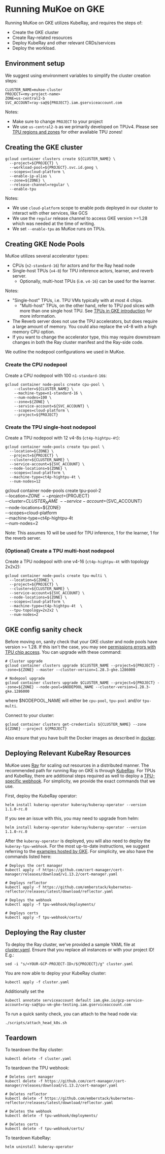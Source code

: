 # Running MuKoe on GKE

Running MuKoe on GKE utilizes KubeRay, and requires the steps of:
- Create the GKE cluster
- Create Ray-related resources
- Deploy KubeRay and other relevant CRDs/services
- Deploy the workload.


## Environment setup
We suggest using environment variables to simplify the cluster creation steps:

```
CLUSTER_NAME=mukoe-cluster
PROJECT=<my-project-name>
ZONE=us-central2-b
SVC_ACCOUNT=ray-sa@${PROJECT}.iam.gserviceaccount.com
```

Notes:
- Make sure to change `PROJECT` to your project
- We use `us-central2-b` as we primarily developed on TPUv4. Please see [TPU regions and zones](https://cloud.google.com/tpu/docs/regions-zones) for other available TPU zones!

## Creating the GKE cluster

```
gcloud container clusters create ${CLUSTER_NAME} \
  --project=${PROJECT} \
  --workload-pool=${PROJECT}.svc.id.goog \
  --scopes=cloud-platform \
  --enable-ip-alias \
  --zone=${ZONE} \
  --release-channel=regular \
  --enable-tpu
```

Notes:
- We use `cloud-platform` scope to enable pods deployed in our cluster to interact with other services, like GCS
- We use the `regular` release channel to access GKE version >=1.28 which was needed at the time of writing.
- We set `--enable-tpu` as MuKoe runs on TPUs.

## Creating GKE Node Pools

MuKoe utilizes several accelerator types:
- CPUs (`n2-standard-16`) for actors and for the Ray head node
- Single-host TPUs (`v4-8`) for TPU inference actors, learner, and reverb server.
    - Optionally, multi-host TPUs (i.e. `v4-16`) can be used for the learner.

Notes:
- "Single-host" TPUs, i.e. TPU VMs typically with at most 4 chips.
    - "Multi-host" TPUs, on the other hand, refer to TPU pod slices with more than one single host TPU. See [TPUs in GKE introduction](https://cloud.google.com/tpu/docs/tpus-in-gke) for more information.
- The Reverb server does not use the TPU accelerators, but does require a large amount of memory. You could also replace the v4-8 with a high memory CPU option.
- If you want to change the accelerator type, this may require downstream changes in both the Ray cluster manifest and the Ray-side code.

We outline the nodepool configurations we used in MuKoe. 

### Create the CPU nodepool

Create a CPU nodepool with 100 `n1-standard-16`s:

```
gcloud container node-pools create cpu-pool \
    --cluster=${CLUSTER_NAME} \
    --machine-type=n1-standard-16 \
    --num-nodes=100 \
    --zone=${ZONE} \
    --service-account=${SVC_ACCOUNT} \
    --scopes=cloud-platform \
    --project=${PROJECT}
```

### Create the TPU single-host nodepool

Create a TPU nodepool with 12 v4-8s (`ct4p-hightpu-4t`):

```
gcloud container node-pools create tpu-pool \
  --location=${ZONE} \
  --project=${PROJECT} \
  --cluster=${CLUSTER_NAME} \
  --service-account=${SVC_ACCOUNT} \
  --node-locations=${ZONE} \
  --scopes=cloud-platform \
  --machine-type=ct4p-hightpu-4t \
  --num-nodes=12
```

gcloud container node-pools create tpu-pool-2 \
  --location=${ZONE} \
  --project=${PROJECT} \
  --cluster=${CLUSTER_NAME} \
  --service-account=${SVC_ACCOUNT} \
  --node-locations=${ZONE} \
  --scopes=cloud-platform \
  --machine-type=ct4p-hightpu-4t \
  --num-nodes=2

Note: This assumes 10 will be used for TPU inference, 1 for the learner, 1 for the reverb server.

### (Optional) Create a TPU multi-host nodepool

Create a TPU nodepool with one v4-16 (`ct4p-hightpu-4t` with topology 2x2x2):

```
gcloud container node-pools create tpu-multi \
  --location=${ZONE} \
  --project=${PROJECT} \
  --cluster=${CLUSTER_NAME} \
  --service-account=${SVC_ACCOUNT} \
  --node-locations=${ZONE} \
  --scopes=cloud-platform \
  --machine-type=ct4p-hightpu-4t  \
  --tpu-topology=2x2x2 \
  --num-nodes=2
```

## GKE config sanity check
Before moving on, sanity check that your GKE cluster and node pools have version >= 1.28. If this isn't the case, you may see [permissions errors with TPU chip access](https://cloud.google.com/kubernetes-engine/docs/troubleshooting/tpus). You can upgrade with these command:
```
# Cluster upgrade
gcloud container clusters upgrade $CLUSTER_NAME --project=${PROJECT} --zone=${ZONE} --master --cluster-version=1.28.3-gke.1286000

# Nodepool upgrade
gcloud container clusters upgrade $CLUSTER_NAME --project=${PROJECT} --zone=${ZONE} --node-pool=$NODEPOOL_NAME --cluster-version=1.28.3-gke.1286000
```

where $NODEPOOL_NAME will either be `cpu-pool`, `tpu-pool` and/or `tpu-multi`.

Connect to your cluster:
```
gcloud container clusters get-credentials ${CLUSTER_NAME} --zone ${ZONE} --project ${PROJECT}
```

Also ensure that you have built the Docker images as described in [docker](../docker).

## Deploying Relevant KubeRay Resources
MuKoe uses [Ray](ray.io) for scaling out resources in a distributed manner. The recommended path for running Ray on GKE is through [KubeRay](https://github.com/ray-project/kuberay). For TPUs and KubeRay, there are additional steps required as well to deploy a [TPU-specific webhook](https://github.com/GoogleCloudPlatform/ai-on-gke/tree/main/applications/ray/kuberay-tpu-webhook). For simplicity, we provide the exact commands that we use.

First, deploy the KubeRay operator:

```
helm install kuberay-operator kuberay/kuberay-operator --version 1.1.0-rc.0
```

If you see an issue with this, you may need to upgrade from helm:

```
helm install kuberay-operator kuberay/kuberay-operator --version 1.1.0-rc.0
```

After the `kuberay-operator` is deployed, you will also need to deploy the `kuberay-tpu-webhook`. For the most up-to-date instructions, we suggest referring to the [examples hosted by GKE](https://github.com/GoogleCloudPlatform/ai-on-gke/tree/main/applications/ray/kuberay-tpu-webhook). For simplicity, we also have the commands listed here:

```
# Deploys the cert manager
kubectl apply -f https://github.com/cert-manager/cert-manager/releases/download/v1.13.2/cert-manager.yaml

# Deploys reflector
kubectl apply -f https://github.com/emberstack/kubernetes-reflector/releases/latest/download/reflector.yaml

# Deploys the webhook
kubectl apply -f tpu-webhook/deployments/

# Deploys certs
kubectl apply -f tpu-webhook/certs/

```

## Deploying the Ray cluster
To deploy the Ray cluster, we've provided a sample YAML file at [cluster.yaml](cluster.yaml). Ensure that you replace all instances or <YOUR-GCP-PROJECT-ID> with your project ID! E.g.:

```
sed -i "s/<YOUR-GCP-PROJECT-ID>/${PROJECT}/g" cluster.yaml
```

You are now able to deploy your KubeRay cluster:

```
kubectl apply -f cluster.yaml
```

Additionally set the

```
kubectl annotate serviceaccount default iam.gke.io/gcp-service-account=ray-sa@tpu-vm-gke-testing.iam.gserviceaccount.com
```

To run a quick sanity check, you can attach to the head node via:

```
./scripts/attach_head_k8s.sh
```


## Teardown

To teardown the Ray cluster:
```
kubectl delete -f cluster.yaml
```

To teardown the TPU webhook:
```
# Deletes cert manager
kubectl delete -f https://github.com/cert-manager/cert-manager/releases/download/v1.13.2/cert-manager.yaml

# Deletes reflector
kubectl delete -f https://github.com/emberstack/kubernetes-reflector/releases/latest/download/reflector.yaml

# Deletes the webhook
kubectl delete -f tpu-webhook/deployments/

# Deletes certs
kubectl delete -f tpu-webhook/certs/
```

To teardown KubeRay:
```
helm uninstall kuberay-operator
```




